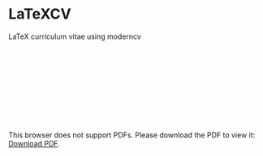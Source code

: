 # LaTeXCV
LaTeX curriculum vitae using moderncv

<object data="https://github.com/Foussy/LaTeXCV/blob/master/CV.pdf" type="application/pdf" width="700px" height="700px">
    <embed src="https://github.com/Foussy/LaTeXCV/blob/master/CV.pdf">
        <p>This browser does not support PDFs. Please download the PDF to view it: <a href="https://github.com/Foussy/LaTeXCV/blob/master/CV.pdf">Download PDF</a>.</p>
    </embed>
</object>
